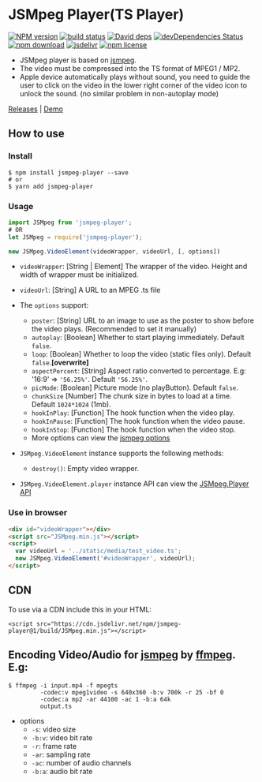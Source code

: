 # JSMpeg Player(TS Player)

[![NPM version][npm-image]][npm-url]
[![build status][travis-image]][travis-url]
[![David deps][david-image]][david-url]
[![devDependencies Status][david-dev-image]][david-dev-url]
[![npm download][download-image]][download-url]
[![jsdelivr][jsdelivr-image]][jsdelivr-url]
[![npm license][license-image]][download-url]

[npm-image]: https://img.shields.io/npm/v/jsmpeg-player.svg?style=flat-square
[npm-url]: https://npmjs.org/package/jsmpeg-player
[travis-image]: https://img.shields.io/travis/cycdpo/jsmpeg-player.svg?style=flat-square
[travis-url]: https://travis-ci.org/cycdpo/jsmpeg-player
[david-image]: https://img.shields.io/david/cycdpo/jsmpeg-player.svg?style=flat-square
[david-url]: https://david-dm.org/cycdpo/jsmpeg-player
[david-dev-image]: https://david-dm.org/cycdpo/jsmpeg-player/dev-status.svg?style=flat-square
[david-dev-url]: https://david-dm.org/cycdpo/jsmpeg-player?type=dev
[download-image]: https://img.shields.io/npm/dm/jsmpeg-player.svg?style=flat-square
[download-url]: https://npmjs.org/package/jsmpeg-player
[jsdelivr-image]: https://data.jsdelivr.com/v1/package/npm/jsmpeg-player/badge
[jsdelivr-url]: https://www.jsdelivr.com/package/npm/jsmpeg-player
[license-image]: https://img.shields.io/npm/l/jsmpeg-player.svg?style=flat-square

* JSMpeg player is based on [jsmpeg](https://github.com/phoboslab/jsmpeg).
* The video must be compressed into the TS format of MPEG1 / MP2.
* Apple device automatically plays without sound, you need to guide the user to click on the video in the lower right corner of the video icon to unlock the sound. (no similar problem in non-autoplay mode)

[Releases](https://github.com/cycdpo/jsmpeg-player/releases) | [Demo](https://cycdpo.github.io/jsmpeg-player/)

## How to use
### Install
  ```shell
  $ npm install jsmpeg-player --save
  # or
  $ yarn add jsmpeg-player
  ```

### Usage
  ```javascript
  import JSMpeg from 'jsmpeg-player';
  # OR
  let JSMpeg = require('jsmpeg-player');
  ```

  ```javascript
  new JSMpeg.VideoElement(videoWrapper, videoUrl, [, options])
  ```

* `videoWrapper`: [String | Element] The wrapper of the video. Height and width of wrapper must be initialized.
* `videoUrl`: [String] A URL to an MPEG .ts file
* The `options` support:
  * `poster`: [String] URL to an image to use as the poster to show before the video plays. (Recommended to set it manually)
  * `autoplay`: [Boolean] Whether to start playing immediately. Default `false`.
  * `loop`: [Boolean] Whether to loop the video (static files only). Default `false`.**[overwrite]**
  * `aspectPercent`: [String] Aspect ratio converted to percentage. E.g: '16:9' => `'56.25%'`. Default `'56.25%'`.
  * `picMode`: [Boolean] Picture mode (no playButton). Default `false`.
  * `chunkSize` [Number] The chunk size in bytes to load at a time. Default `1024*1024` (1mb).
  * `hookInPlay`: [Function] The hook function when the video play.
  * `hookInPause`: [Function] The hook function when the video pause.
  * `hookInStop`: [Function] The hook function when the video stop.
  * More options can view the [jsmpeg options](https://github.com/phoboslab/jsmpeg#usage)

* `JSMpeg.VideoElement` instance supports the following methods:
  * `destroy()`: Empty video wrapper.
* `JSMpeg.VideoElement.player` instance API can view the [JSMpeg.Player API](https://github.com/phoboslab/jsmpeg#jsmpegplayer-api)

### Use in browser
```html
<div id="videoWrapper"></div>
<script src="JSMpeg.min.js"></script>
<script>
  var videoUrl = '../static/media/test_video.ts';
  new JSMpeg.VideoElement('#videoWrapper', videoUrl);
</script>
```

## CDN
To use via a CDN include this in your HTML:
```text
<script src="https://cdn.jsdelivr.net/npm/jsmpeg-player@1/build/JSMpeg.min.js"></script>
```

## Encoding Video/Audio for [jsmpeg](https://github.com/phoboslab/jsmpeg) by [ffmpeg](https://ffmpeg.org/). E.g:
```shell
$ ffmpeg -i input.mp4 -f mpegts
         -codec:v mpeg1video -s 640x360 -b:v 700k -r 25 -bf 0
         -codec:a mp2 -ar 44100 -ac 1 -b:a 64k
         output.ts
```

* options
  * `-s`: video size
  * `-b:v`: video bit rate
  * `-r`: frame rate
  * `-ar`: sampling rate
  * `-ac`: number of audio channels
  * `-b:a`: audio bit rate
